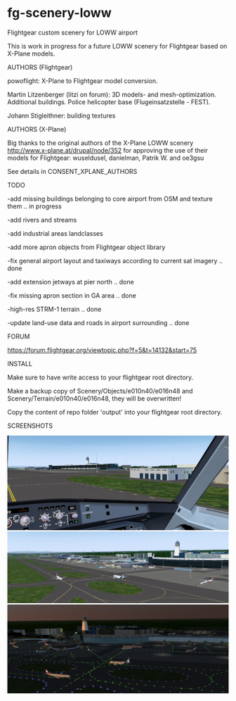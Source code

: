 # fg-scenery-loww
Flightgear custom scenery for LOWW airport

This is work in progress for a future LOWW scenery for Flightgear 
based on X-Plane models.

AUTHORS (Flightgear)

powoflight: X-Plane to Flightgear model conversion.

Martin Litzenberger (litzi on forum): 3D models- and mesh-optimization. Additional buildings. Police helicopter base (Flugeinsatzstelle - FEST).

Johann Stigleithner: building textures


AUTHORS (X-Plane)

Big thanks to the original authors of the X-Plane LOWW scenery 
http://www.x-plane.at/drupal/node/352 
for approving the use of their models for Flightgear: 
wuseldusel, danielman, Patrik W. and oe3gsu

See details in CONSENT_XPLANE_AUTHORS


TODO

-add missing buildings belonging to core airport from OSM and texture them .. in progress

-add rivers and streams

-add industrial areas landclasses

-add more apron objects from Flightgear object library

-fix general airport layout and taxiways according to current sat imagery .. done

-add extension jetways at pier north .. done

-fix missing apron section in GA area .. done

-high-res STRM-1 terrain .. done

-update land-use data and roads in airport surrounding .. done

FORUM

https://forum.flightgear.org/viewtopic.php?f=5&t=14132&start=75

INSTALL

Make sure to have write access to your flightgear root directory.

Make a backup copy of Scenery/Objects/e010n40/e016n48 and Scenery/Terrain/e010n40/e016n48, they will be overwritten!

Copy the content of repo folder 'output' into your flightgear root directory.

SCREENSHOTS

![Screenshot 1](./screenshot/1.png?raw=true "View from firestation east")
![Screenshot 2](./screenshot/2.png?raw=true "View to west")
![Screenshot 3](./screenshot/3.png?raw=true "View to north")
